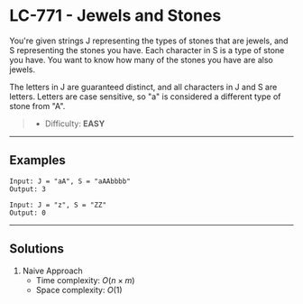 # LC-771 - Jewels and Stones

You're given strings J representing the types of stones that are jewels, and S representing the stones you have.  Each character in S is a type of stone you have.  You want to know how many of the stones you have are also jewels.

The letters in J are guaranteed distinct, and all characters in J and S are letters. Letters are case sensitive, so "a" is considered a different type of stone from "A".

> * Difficulty: **EASY**

---
## Examples

```
Input: J = "aA", S = "aAAbbbb"
Output: 3
```

```
Input: J = "z", S = "ZZ"
Output: 0
```

---
## Solutions

1. Naive Approach
    * Time complexity: $O(n \times m)$
    * Space complexity: $O(1)$